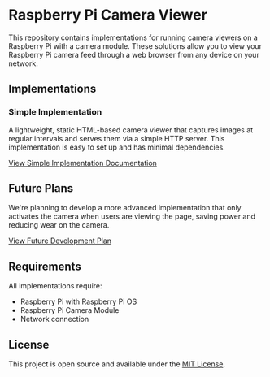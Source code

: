 # Raspberry Pi Camera Viewer

This repository contains implementations for running camera viewers on a Raspberry Pi with a camera module. These solutions allow you to view your Raspberry Pi camera feed through a web browser from any device on your network.

## Implementations

### Simple Implementation

A lightweight, static HTML-based camera viewer that captures images at regular intervals and serves them via a simple HTTP server. This implementation is easy to set up and has minimal dependencies.

[View Simple Implementation Documentation](simple/README.md)

## Future Plans

We're planning to develop a more advanced implementation that only activates the camera when users are viewing the page, saving power and reducing wear on the camera.

[View Future Development Plan](PLAN.md)

## Requirements

All implementations require:
- Raspberry Pi with Raspberry Pi OS
- Raspberry Pi Camera Module
- Network connection

## License

This project is open source and available under the [MIT License](LICENSE).